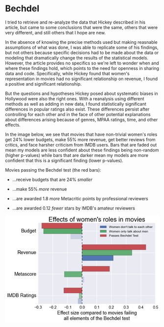 Bechdel
=======

I tried to retrieve and re-analyze the data that Hickey described in his article, but came to some conclusions that were the same, others that were very different, and still others that I hope are new. 

In the absence of knowing the precise methods used but making reasnable assumptions of what was done, I was able to replicate some of his findings, but not others because specific decisions had to be made about the data or modeling that dramatically change the results of the statistical models. However, the article provides no specifics so we're left to wonder when and where these findings hold, which points to the need for openness in sharing data and code. Specifically, while Hickey found that women's representation in movies had no significant relationship on revenue, I found a positive and significant relationship. 

But the questions and hypotheses Hickey posed about systematic biases in Hollywood were also the right ones. With a reanalysis using different methods as well as adding in new data, I found statistically significant differences in popular ratings also exist. These differences persist after controlling for each other and in the face of other potential explanations about differences arising because of genres, MPAA ratings, time, and other effects.

In the image below, we see that movies that have non-trivial women's roles get 24% lower budgets, make 55% more revenue, get better reviews from critics, and face harsher criticism from IMDB users. Bars that are faded out mean my models are less confident about these findings being non-random (higher p-values) while bars that are darker mean my models are more confident that this is a significant finding (lower p-values).

Movies passing the Bechdel test (the red bars):

* ...receive budgets that are 24% *smaller*

* ...make 55% *more* revenue 

* ...are awarded 1.8 *more* Metacritic points by professional reviewers

* ...are awarded 0.12 *fewer* stars by IMDB's amateur reviewers

![Summary plot of Bechdel statistics](https://raw.githubusercontent.com/brianckeegan/Bechdel/master/Takeaway.png)
